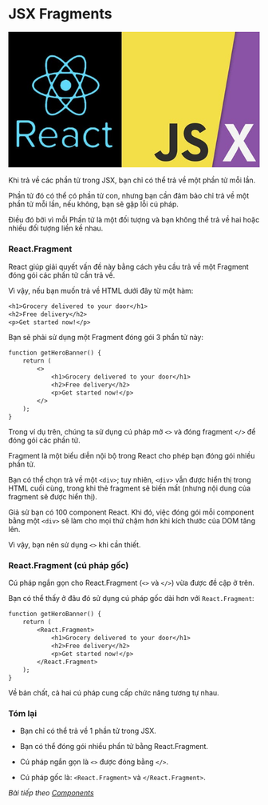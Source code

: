 # JSX Fragments

![Create-HTML-1](images/ss8.jpg) 

Khi trả về các phần tử trong JSX, bạn chỉ có thể trả về một phần tử mỗi lần.

Phần tử đó có thể có phần tử con, nhưng bạn cần đảm bảo chỉ trả về một phần tử mỗi lần, nếu không, bạn sẽ gặp lỗi cú pháp.

Điều đó bởi vì mỗi Phần tử là một đối tượng và bạn không thể trả về hai hoặc nhiều đối tượng liền kề nhau.

### React.Fragment

React giúp giải quyết vấn đề này bằng cách yêu cầu trả về một Fragment đóng gói các phần tử cần trả về.

Vì vậy, nếu bạn muốn trả về HTML dưới đây từ một hàm:

```
<h1>Grocery delivered to your door</h1>
<h2>Free delivery</h2>
<p>Get started now!</p>
```

Bạn sẽ phải sử dụng một Fragment đóng gói 3 phần tử này:

```
function getHeroBanner() {
    return (
        <>
            <h1>Grocery delivered to your door</h1>
            <h2>Free delivery</h2>
            <p>Get started now!</p>
        </>
    );
}
```

Trong ví dụ trên, chúng ta sử dụng cú pháp mở `<>` và đóng fragment `</>` để đóng gói các phần tử.

Fragment là một biểu diễn nội bộ trong React cho phép bạn đóng gói nhiều phần tử.

Bạn có thể chọn trả về một `<div>`; tuy nhiên, `<div>` vẫn được hiển thị trong HTML cuối cùng, trong khi thẻ fragment sẽ biến mất (nhưng nội dung của fragment sẽ được hiển thị).

Giả sử bạn có 100 component React. Khi đó, việc đóng gói mỗi component bằng một `<div>` sẽ làm cho mọi thứ chậm hơn khi kích thước của DOM tăng lên.

Vì vậy, bạn nên sử dụng `<>` khi cần thiết.

### React.Fragment (cú pháp gốc)

Cú pháp ngắn gọn cho React.Fragment (`<>` và `</>`) vừa được đề cập ở trên.

Bạn có thể thấy ở đâu đó sử dụng cú pháp gốc dài hơn với `React.Fragment`:

```
function getHeroBanner() {
    return (
        <React.Fragment>
            <h1>Grocery delivered to your door</h1>
            <h2>Free delivery</h2>
            <p>Get started now!</p>
        </React.Fragment>
    );
}
```

Về bản chất, cả hai cú pháp cung cấp chức năng tương tự nhau.

### Tóm lại

- Bạn chỉ có thể trả về 1 phần tử trong JSX.

- Bạn có thể đóng gói nhiều phần tử bằng React.Fragment.

- Cú pháp ngắn gọn là `<>` được đóng bằng `</>`.

- Cú pháp gốc là: `<React.Fragment>` và `</React.Fragment>`.

*Bài tiếp theo [Components](/lesson/session/session_17_components.md)*
